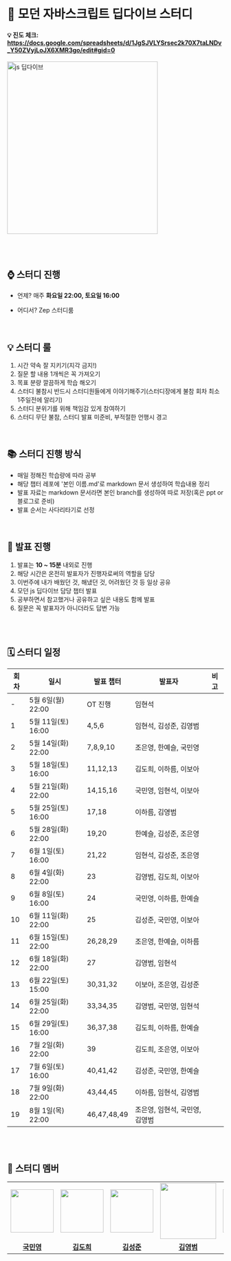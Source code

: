 # 📌 모던 자바스크립트 딥다이브 스터디

#### 💡 진도 체크: https://docs.google.com/spreadsheets/d/1JgSJVLYSrsec2k70X7taLNDv_Y50ZVyjLoJX6XMR3go/edit#gid=0

 <img src="https://github.com/hyeonseok98/js-deep-dive-study/assets/157561573/8a3cea4c-6470-42fb-a3af-81bf827af8f4" alt="js 딥다이브" width="350" height="400">

<br /><br />

## ⌚ 스터디 진행

- 언제? 매주 **화요일 22:00, 토요일 16:00**

- 어디서? Zep 스터디룸

<br />

## 💡 스터디 룰

1. 시간 약속 잘 지키기(지각 금지!)
2. 질문 할 내용 1개씩은 꼭 가져오기
3. 목표 분량 깔끔하게 학습 해오기
4. 스터디 불참시 반드시 스터디원들에게 이야기해주기(스터디장에게 불참 회차 최소 1주일전에 알리기)
5. 스터디 분위기를 위해 책임감 있게 참여하기
6. 스터디 무단 불참, 스터디 발표 미준비, 부적절한 언행시 경고

<br />

## 📚 스터디 진행 방식

- 매일 정해진 학습량에 따라 공부
- 해당 챕터 레포에 '본인 이름.md'로 markdown 문서 생성하여 학습내용 정리
- 발표 자료는 markdown 문서라면 본인 branch를 생성하여 따로 저장(혹은 ppt or 블로그로 준비)
- 발표 순서는 사다리타기로 선정

<br />

## 🚀 발표 진행

1. 발표는 **10 ~ 15분** 내외로 진행
2. 해당 시간은 온전히 발표자가 진행자로써의 역할을 담당
3. 이번주에 내가 배웠던 것, 해냈던 것, 어려웠던 것 등 일상 공유
4. 모던 js 딥다이브 담당 챕터 발표
5. 공부하면서 참고했거나 공유하고 싶은 내용도 함께 발표
6. 질문은 꼭 발표자가 아니더라도 답변 가능

<br /><br />

## 🗓️ 스터디 일정

| 회차 | 일시               | 발표 챕터   | 발표자                         | 비고 |
| ---- | ------------------ | ----------- | ------------------------------ | ---- |
| -    | 5월 6일(월) 22:00  | OT 진행     | 임현석                         |      |
| 1    | 5월 11일(토) 16:00 | 4,5,6       | 임현석, 김성준, 김영범         |      |
| 2    | 5월 14일(화) 22:00 | 7,8,9,10    | 조은영, 한예슬, 국민영         |      |
| 3    | 5월 18일(토) 16:00 | 11,12,13    | 김도희, 이하름, 이보아         |      |
| 4    | 5월 21일(화) 22:00 | 14,15,16    | 국민영, 임현석, 이보아         |      |
| 5    | 5월 25일(토) 16:00 | 17,18       | 이하름, 김영범                 |      |
| 6    | 5월 28일(화) 22:00 | 19,20       | 한예슬, 김성준, 조은영         |      |
| 7    | 6월 1일(토) 16:00  | 21,22       | 임현석, 김성준, 조은영         |      |
| 8    | 6월 4일(화) 22:00  | 23          | 김영범, 김도희, 이보아         |
| 9    | 6월 8일(토) 16:00  | 24          | 국민영, 이하름, 한예슬         |      |
| 10   | 6월 11일(화) 22:00 | 25          | 김성준, 국민영, 이보아         |      |
| 11   | 6월 15일(토) 22:00 | 26,28,29    | 조은영, 한예슬, 이하름         |      |
| 12   | 6월 18일(화) 22:00 | 27          | 김영범, 임현석                 |      |
| 13   | 6월 22일(토) 15:00 | 30,31,32    | 이보아, 조은영, 김성준         |      |
| 14   | 6월 25일(화) 22:00 | 33,34,35    | 김영범, 국민영, 임현석         |      |
| 15   | 6월 29일(토) 16:00 | 36,37,38    | 김도희, 이하름, 한예슬         |      |
| 16   | 7월 2일(화) 22:00  | 39          | 김도희, 조은영, 이보아         |      |
| 17   | 7월 6일(토) 16:00  | 40,41,42    | 김성준, 국민영, 한예슬         |      |
| 18   | 7월 9일(화) 22:00  | 43,44,45    | 이하름, 임현석, 김영범         |      |
| 19   | 8월 1일(목) 22:00  | 46,47,48,49 | 조은영, 임현석, 국민영, 김영범 |      |

<br /><br />

## 🐣 스터디 멤버

<table>
 <tr>
    <td align="center"><a href="https://github.com/minyoungKuk"><img src="https://github.com/hyeonseok98/js-deep-dive-study/assets/157561573/39a9ffc0-7272-47ec-82e8-77d96d7fd516" width="100px;" alt=""></a></td>
    <td align="center"><a href="https://github.com/iamheroine"><img src="https://github.com/hyeonseok98/js-deep-dive-study/assets/157561573/0d5736c8-e99f-4ce9-b215-5f8bc14fff63" width="100px;" alt=""></a></td>
    <td align="center"><a href="https://github.com/ilovezerocokeya"><img src="https://github.com/hyeonseok98/js-deep-dive-study/assets/157561573/04ed3b2c-11dc-4df3-958a-979e1e83a572" width="100px;" alt=""></a></td>
    <td align="center"><a href="https://github.com/kybaq"><img src="https://github.com/hyeonseok98/js-deep-dive-study/assets/157561573/bf25612b-a582-4040-ac1d-7adf5149d884" width="130px;" alt=""></a></td>
    <td align="center"><a href="https://github.com/leeboa2005"><img src="https://github.com/hyeonseok98/js-deep-dive-study/assets/157561573/050b6056-20de-4070-b0c0-b790dd99eea1" width="100px;" alt=""></a></td>
    <td align="center"><a href="https://github.com/LeeHareum"><img src="https://github.com/hyeonseok98/js-deep-dive-study/assets/157561573/46d08730-1b09-4042-9149-24481323dbcc" width="100px;" alt=""></a></td>
    <td align="center"><a href="https://github.com/hyeonseok98"><img src="https://github.com/hyeonseok98/js-deep-dive-study/assets/157561573/9b82c39a-918d-4aab-8e47-988e1949d8c7" width="100px;" alt=""></a></td>
    <td align="center"><a href="https://github.com/Eunyoung-Jo"><img src="https://github.com/hyeonseok98/js-deep-dive-study/assets/157561573/dcb2bc40-f84a-4520-a91a-89b5da9b5f23" width="100px;" alt=""></a></td>
    <td align="center"><a href="https://github.com/yeseul0809"><img src="https://github.com/hyeonseok98/js-deep-dive-study/assets/157561573/35913e1c-b42e-42e0-9864-efd5d4b26038" width="100px;" alt=""></a></td>
  </tr>
  <tr>
    <td align="center"><a href="https://github.com/minyoungKuk"><b>국민영</b></a></td>
    <td align="center"><a href="https://github.com/iamheroine"><b>김도희</b></a></td>
    <td align="center"><a href="https://github.com/ilovezerocokeya"><b>김성준</b></a></td>
    <td align="center"><a href="https://github.com/kybaq"><b>김영범</b></a></td>
    <td align="center"><a href="https://github.com/leeboa2005"><b>이보아</b></a></td>
    <td align="center"><a href="https://github.com/LeeHareum"><b>이하름</b></a></td>
    <td align="center"><a href="https://github.com/hyeonseok98"><b>임현석</b></a></td>
    <td align="center"><a href="https://github.com/Eunyoung-Jo"><b>조은영</b></a></td>
    <td align="center"><a href="https://github.com/yeseul0809"><b>한예슬</b></a></td>
  </tr>
</table>
